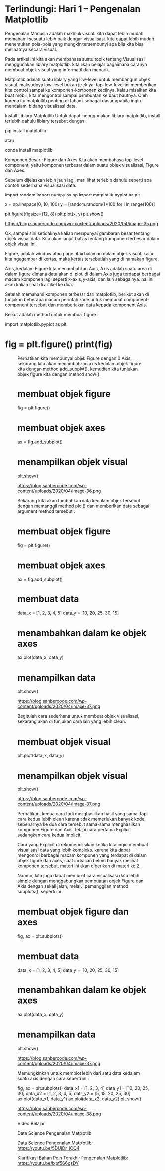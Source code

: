 # Terlindungi: Hari 1 – Pengenalan Matplotlib
Pengenalan
Manusia adalah makhluk visual. kita dapat lebih mudah memahami sesuatu lebih baik dengan visualisasi. kita dapat lebih mudah menemukan pola-pola yang mungkin tersembunyi apa bila kita bisa melihatnya secara visual.

Pada artikel ini kita akan membahasa suatu topik tentang Visualisasi menggunakan liblary matplotlib. kita akan belajar bagaimana caranya membuat objek visual yang informatif dan menarik.

Matplotlib adalah suatu liblary yang low-level untuk membangun objek visual. maksudnya low-level bukan jelek ya. tapi low-level ini memberikan kita control sampai ke komponen-komponen kecilnya. kalau misalkan kita buat mobil, kita mengontrol sampai pembuatan ke baut bautnya. Oleh karena itu matplotlib penting di fahami sebagai dasar apabila ingin mendalami bidang visualisasi data.

Install Liblary Matplotlib
Untuk dapat menggunakan liblary matplotlib, install terlebih dahulu liblary tersebut dengan :

pip install matplotlib

atau

conda install matplotlib

Komponen Besar : Figure dan Axes
Kita akan membahasa top-level component, yaitu komponen terbesar dalam suatu objek visualisasi, Figure dan Axes.

Sebelum dijelaskan lebih jauh lagi, mari lihat terlebih dahulu seperti apa contoh sederhana visualisasi data.

import random
import numpy as np
import matplotlib.pyplot as plt

x = np.linspace(0, 10, 100)
y = [random.random()*100 for i in range(100)]

plt.figure(figsize=(12, 8))
plt.plot(x, y)
plt.show()

https://blog.sanbercode.com/wp-content/uploads/2020/04/image-35.png

Ok, sampai sini setidaknya kalian mempunyai gambaran besar tentang objek visual data. Kita akan lanjut bahas tentang komponen terbesar dalam objek visual ini.

Figure, adalah window atau page atau halaman dalam objek visual. kalau kita ngegambar di kertas, maka kertas tersebutlah yang di namakan figure.

Axis, kedalam Figure kita menambahkan Axis, Axis adalah suatu area di dalam figure dimana data akan di plot. di dalam Axis juga terdapat berbagai macam komponen lagi seperti x-axis, y-axis, dan lain sebagainya. hal ini akan kalian lihat di artikel ke dua.

Setelah memahami komponen terbesar dari matplotlib, berikut akan di tunjukan beberapa macam perintah kode untuk membuat component-component tersebut dan memberiakan data kepada komponent Axis.

Beikut adalah method untuk membuat figure :

import matplotlib.pyplot as plt

fig = plt.figure()
print(fig)
===========
<Figure size 432x288 with 0 Axes>
Perhatikan kita mempunyai objek Figure dengan 0 Axis. sekarang kita akan menambahkan axis kedalam objek figure kita dengan method add_subplot(). kemudian kita tunjukan objek figure kita dengan method show().

# membuat objek figure
fig = plt.figure()
# membuat objek axes
ax = fig.add_subplot()
# menampilkan objek visual
plt.show()

https://blog.sanbercode.com/wp-content/uploads/2020/04/image-36.png

Sekarang kita akan tambahkan data kedalam objek tersebut dengan memanggil method plot() dan memberikan data sebagai argument method tersebut :

# membuat objek figure
fig = plt.figure()

# membuat objek axes
ax = fig.add_subplot()

# membuat data
data_x = [1, 2, 3, 4, 5]
data_y = [10, 20, 25, 30, 15]

# menambahkan dalam ke objek axes
ax.plot(data_x, data_y)

# menampilkan data
plt.show()

https://blog.sanbercode.com/wp-content/uploads/2020/04/image-37.png

Begitulah cara sederhana untuk membuat objek visualisasi, sekarang akan di tunjukan cara lain yang lebih clean.

# membuat objek visual
plt.plot(data_x, data_y)
# menampilkan objek visual
plt.show()

https://blog.sanbercode.com/wp-content/uploads/2020/04/image-37.png

Perhatikan, kedua cara tadi menghasilkan hasil yang sama. tapi cara kedua lebih clean karena tidak memerlukan banyak kode. sebenarnya ke dua cara tersebut sama-sama menghasilkan komponen Figure dan Axis. tetapi cara pertama Explicit sedangkan cara kedua Implicit.

Cara yang Explicit di rekomendasikan ketika kita ingin membuat visualisasi data yang lebih kompleks. karena kita dapat mengonrol berbagai macam komponen yang terdapat di dalam objek figure dan axes, saat ini kalian belum banyak melihat komponen tersebut, materi ini akan diberikan di materi ke 2.

Namun, kita juga dapat membuat cara visualisasi data lebih simple dengan menggabungkan pembuatan objek Figure dan Axis dengan sekali jalan, melalui pemanggilan method subplots(), seperti ini :

# membuat objek figure dan axes
fig, ax = plt.subplots()

# membuat data
data_x = [1, 2, 3, 4, 5]
data_y = [10, 20, 25, 30, 15]

# menambahkan dalam ke objek axes
ax.plot(data_x, data_y)

# menampilkan data
plt.show()

https://blog.sanbercode.com/wp-content/uploads/2020/04/image-37.png

Memungkinkan untuk memplot lebih dari satu data kedalam suatu axis dengan cara seperti ini :

fig, ax = plt.subplots()
data_x1 = [1, 2, 3, 4]
data_y1 = [10, 20, 25, 30]
data_x2 = [1, 2, 3, 4, 5]
data_y2 = [5, 15, 20, 25, 30]
ax.plot(data_x1, data_y1)
ax.plot(data_x2, data_y2)
plt.show()

https://blog.sanbercode.com/wp-content/uploads/2020/04/image-38.png

Video Belajar

Data Science Pengenalan Matplotlib

Data Science Pengenalan Matplotlib: https://youtu.be/5DUjDr_iCQ4

Klarifikasi Bahan Poin Terakhir Pengenalan Matplotlib: https://youtu.be/lxpf566gsDY

